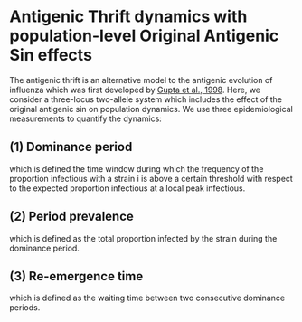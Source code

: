 # Antigenic Thrift dynamics with population-level Original Antigenic Sin effects 
The antigenic thrift is an alternative model to the antigenic evolution of influenza which was first developed by [Gupta et al., 1998](http://science.sciencemag.org/content/280/5365/912.long). Here, we consider a three-locus two-allele system which includes the effect of the original antigenic sin on population dynamics.
We use three epidemiological measurements to quantify the dynamics:
## (1) Dominance period
which is defined the time window during which the frequency of the proportion infectious with a strain i is above a certain threshold with respect to the expected proportion infectious at a local peak infectious.
## (2) Period prevalence
which is defined as the total proportion infected by the strain during the dominance period.
## (3) Re-emergence time 
which is defined as the waiting time between two consecutive dominance periods. 
